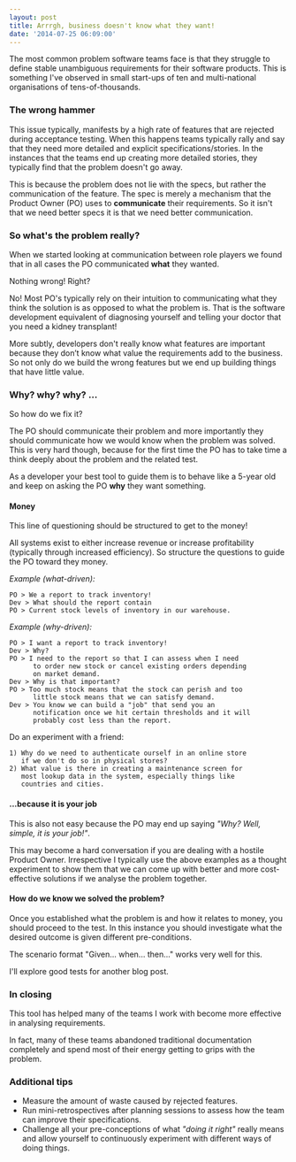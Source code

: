 ```yaml
---
layout: post
title: Arrrgh, business doesn't know what they want!
date: '2014-07-25 06:09:00'
---
```


The most common problem software teams face is that they struggle to define stable unambiguous requirements for their software products. This is something I've observed in small start-ups of ten and multi-national organisations of tens-of-thousands.

<!--Problem-->
### The wrong hammer

This issue typically, manifests by a high rate of features that are rejected during acceptance testing. When this happens teams typically rally and say that they need more detailed and explicit specifications/stories. In the instances that the teams end up creating more detailed stories, they typically find that the problem doesn't go away.

This is because the problem does not lie with the specs, but rather the communication of the feature. The spec is merely a mechanism that the Product Owner (PO) uses to **communicate** their requirements. So it isn't that we need better specs it is that we need better communication.

### So what's the problem really?

When we started looking at communication between role players we found that in all cases the PO communicated **what** they wanted.

Nothing wrong! Right?

No! Most PO's typically rely on their intuition to communicating what they think the solution is as opposed to what the problem is. That is the software development equivalent of diagnosing yourself and telling your doctor that you need a kidney transplant!

More subtly, developers don't really know what features are important because they don’t know what value the requirements add to the business. So not only do we build the wrong features but we end up building things that have little value.

<!--Solution-->
### Why? why? why? …

So how do we fix it?

The PO should communicate their problem and more importantly they should communicate how we would know when the problem was solved. This is very hard though, because for the first time the PO has to take time a think deeply about the problem and the related test.

As a developer your best tool to guide them is to behave like a 5-year old and keep on asking the PO **why** they want something.

#### Money

This line of questioning should be structured to get to the money!

All systems exist to either increase revenue or increase profitability (typically through increased efficiency). So structure the questions to guide the PO toward they money.

_Example (what-driven):_

    PO > We a report to track inventory!
    Dev > What should the report contain
    PO > Current stock levels of inventory in our warehouse.

_Example (why-driven):_

    PO > I want a report to track inventory!
    Dev > Why? 
    PO > I need to the report so that I can assess when I need
          to order new stock or cancel existing orders depending
          on market demand.
    Dev > Why is that important?
    PO > Too much stock means that the stock can perish and too
          little stock means that we can satisfy demand.
    Dev > You know we can build a "job" that send you an
          notification once we hit certain thresholds and it will
          probably cost less than the report.

Do an experiment with a friend:

    1) Why do we need to authenticate ourself in an online store 
       if we don't do so in physical stores?
    2) What value is there in creating a maintenance screen for
       most lookup data in the system, especially things like
       countries and cities.

#### ...because it is your job

This is also not easy because the PO may end up saying _"Why? Well, simple, it is your job!"_.

This may become a hard conversation if you are dealing with a hostile Product Owner. Irrespective I typically use the above examples as a thought experiment to show them that we can come up with better and more cost-effective solutions if we analyse the problem together.

#### How do we know we solved the problem?

Once you established what the problem is and how it relates to money, you should proceed to the test. In this instance you should investigate what the desired outcome is given different pre-conditions.

The scenario format "Given... when... then..." works very well for this.

I'll explore good tests for another blog post.

<!--Implications-->
### In closing

This tool has helped many of the teams I work with become more effective in analysing requirements.

In fact, many of these teams abandoned traditional documentation completely and spend most of their energy getting to grips with the problem.

<!--Considerations-->
### Additional tips

- Measure the amount of waste caused by rejected features.
- Run mini-retrospectives after planning sessions to assess how the team can improve their specifications.
- Challenge all your pre-conceptions of what _"doing it right"_ really means and allow yourself to continuously experiment with different ways of doing things.
<!--kg-card-end: markdown-->